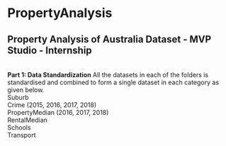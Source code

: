 # PropertyAnalysis
## Property Analysis of Australia Dataset - MVP Studio - Internship
<br>**Part 1: Data Standardization**
All the datasets in each of the folders is standardised and combined to form a single dataset in each category as given below.
<br>Suburb 
<br>Crime (2015, 2016, 2017, 2018)
<br>PropertyMedian (2016, 2017, 2018)
<br>RentalMedian
<br>Schools
<br>Transport
